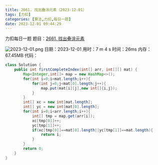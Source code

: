 ```yaml
---
title: 2661. 找出叠涂元素（2023-12-01）
tags: [力扣]
categories: [算法,力扣,每日一题]
date: 2023-12-01 09:44:29
---
```

力扣每日一题
题目：[2661. 找出叠涂元素](https://leetcode.cn/problems/first-completely-painted-row-or-column/description/)

![2023-12-01.png](https://img.huangge1199.cn/halo/2023-12-01.png)
日期：2023-12-01
用时：7 m 4 s
时间：26ms
内存：67.45MB
代码：
```java
class Solution {
    public int firstCompleteIndex(int[] arr, int[][] mat) {
        Map<Integer,int[]> map = new HashMap<>();
        for(int i=0;i<mat.length;i++){
            for(int j=0;j<mat[0].length;j++){
                map.put(mat[i][j],new int[]{i,j});
            }
        }
        int[] xc = new int[mat.length];
        int[] yc = new int[mat[0].length];
        for(int i=0;i<arr.length;i++){
            int[] tmp = map.get(arr[i]);
            xc[tmp[0]]++;
            yc[tmp[1]]++;
            if(xc[tmp[0]]==mat[0].length||yc[tmp[1]]==mat.length){
                return i;
            }
        }
        return 0;
    }
}
```